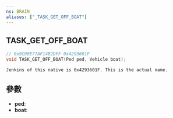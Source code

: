 ```yaml
---
ns: BRAIN
aliases: ["_TASK_GET_OFF_BOAT"]
---
```

## TASK_GET_OFF_BOAT

```c
// 0x9C00E77AF14B2DFF 0x4293601F
void TASK_GET_OFF_BOAT(Ped ped, Vehicle boat);
```

```
Jenkins of this native is 0x4293601F. This is the actual name.  
```

## 參數
* **ped**: 
* **boat**: 

